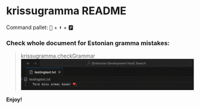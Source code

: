 # krissugramma README

Command pallet: <kbd>💢</kbd> + <kbd>⬆️</kbd> + <kbd>🅿️</kbd> 

### Check whole document for Estonian gramma mistakes:
>krissugramma.checkGrammar
![](documentation/check_spelling_example.gif)

**Enjoy!**
